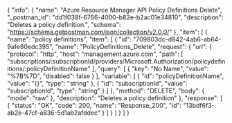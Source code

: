 {
  "info": {
    "name": "Azure Resource Manager API Policy Definitions Delete",
    "_postman_id": "dd1f038f-6766-4000-b82e-b2ac01e34810",
    "description": "Deletes a policy definition.",
    "schema": "https://schema.getpostman.com/json/collection/v2.0.0/"
  },
  "item": [
    {
      "name": "policy definitions",
      "item": [
        {
          "id": "709803dc-d842-4ab6-ab64-9afe80edc395",
          "name": "PolicyDefinitions_Delete",
          "request": {
            "url": {
              "protocol": "http",
              "host": "management.azure.com",
              "path": [
                "subscriptions/:subscriptionId/providers/Microsoft.Authorization/policydefinitions/:policyDefinitionName"
              ],
              "query": [
                {
                  "key": "No Name",
                  "value": "%7B%7D",
                  "disabled": false
                }
              ],
              "variable": [
                {
                  "id": "policyDefinitionName",
                  "value": "{}",
                  "type": "string"
                },
                {
                  "id": "subscriptionId",
                  "value": "subscriptionId",
                  "type": "string"
                }
              ]
            },
            "method": "DELETE",
            "body": {
              "mode": "raw"
            },
            "description": "Deletes a policy definition"
          },
          "response": [
            {
              "status": "OK",
              "code": 200,
              "name": "Response_200",
              "id": "13bdf6f3-ab2e-47cf-a836-5d1ab2afddec"
            }
          ]
        }
      ]
    }
  ]
}